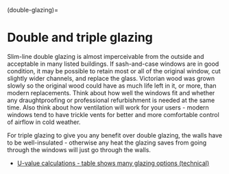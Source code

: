 (double-glazing)=
# Double and triple glazing


Slim-line double glazing is almost imperceivable from the outside and acceptable in many listed buildings.  If sash-and-case windows are in good condition, it may be possible to retain most or all of the original window, cut slightly wider channels, and replace the glass.   Victorian wood was grown slowly so the original wood could have as much life left in it, or more, than modern replacements.  Think about how well the windows fit and whether any draughtproofing or professional refurbishment is needed at the same time.  Also think about how ventilation will work for your users - modern windows tend to have trickle vents for better and more comfortable control of airflow in cold weather.

For triple glazing to give you any benefit over double glazing, the walls have to be well-insulated - otherwise any heat the glazing saves from going through the windows will just go through the walls.  

<!-- example of just changing the glazing -->
- [U-value calculations - table shows many glazing options (technical)](https://www.gov.scot/publications/tables-of-u-values-and-thermal-conductivity/)
